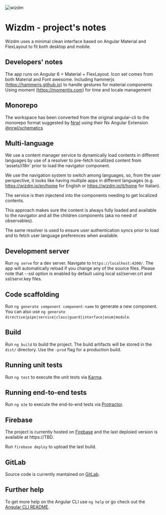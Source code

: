 ![wizdm](wizdm/apps/wizdm/app/src/assets/img/wmlogo.svg?raw=true "wizdm")



# Wizdm - project's notes

Wizdm uses a minimal clean interface based on Angular Material and FlexLayout to fit both desktop and mobile.

## Developers' notes

The app runs on Angular 6 + Material + FlexLayout.
Icon set comes from both Material and Font awesome.
Including hammerjs (https://hammerjs.github.io) to handle gestures for material components
Using moment (https://momentjs.com) for time and locale management

## Monorepo

The workspace has been converted from the original angular-cli to the monorepo format suggested by [Nrwl](https://nrwl.io/)
using their Nx Angular Extension [@nrwl/schematics](https://nrwl.io/nx/guide-getting-started)

## Multi-language

We use a content manager service to dynamically load contents in different languages by use of a resolver to pre-fetch localilzed content from 'assets/i18n' prior to load the navigator component. 

We use the navigation system to switch among languages, so, from the user perspective, it looks like having multiple apps in different languages (e.g. https://wizdm.io/en/home for English or https://wizdm.io/it/home for Italian).

The service is then injectend into the components needing to get localized contents.  

This approach makes sure the content is always fully loaded and available to the navigator and all the children components (aka no need of observables).

The same resolver is used to ensure user authentication syncs prior to load and to fetch user language preferences when available.

## Development server

Run `ng serve` for a dev server. Navigate to `https://localhost:4200/`. The app will automatically reload if you change any of the source files.
Please note that --ssl option is enabled by default using local ssl/server.crt and ssl/servr.key files.

## Code scaffolding

Run `ng generate component component-name` to generate a new component. You can also use `ng generate directive|pipe|service|class|guard|interface|enum|module`.

## Build

Run `ng build` to build the project. The build artifacts will be stored in the `dist/` directory. Use the `-prod` flag for a production build.

## Running unit tests

Run `ng test` to execute the unit tests via [Karma](https://karma-runner.github.io).

## Running end-to-end tests

Run `ng e2e` to execute the end-to-end tests via [Protractor](http://www.protractortest.org/).

## Firebase

The project is currently hosted on [Firebase](https://firebase.google.com/) and the last deploied version is available at https://TBD.

Run `firebase deploy` to upload the last build.

## GitLab

Source code is currently mantained on [GitLab](https://gitlab.com).

## Further help

To get more help on the Angular CLI use `ng help` or go check out the [Angular CLI README](https://github.com/angular/angular-cli/blob/master/README.md).

